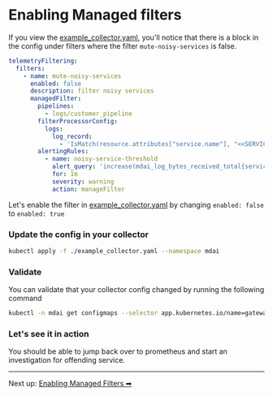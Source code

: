 # Enabling Managed filters

If you view the [example_collector.yaml](../../example_collector.yaml), you'll notice that there is a block in the config under filters where the filter `mute-noisy-services` is false. 

```yaml
telemetryFiltering:
  filters:
    - name: mute-noisy-services
      enabled: false
      description: filter noisy services
      managedFilter:
        pipelines:
          - logs/customer_pipeline
        filterProcessorConfig:
          logs:
            log_record:
              - 'IsMatch(resource.attributes["service.name"], "<<SERVICE_LIST>>") and attributes["log_level"] == "INFO"'
        alertingRules:
          - name: noisy-service-threshold
            alert_query: 'increase(mdai_log_bytes_received_total{service_name!=""}[6m]) > 5 * 1024 * 1024'
            for: 1m
            severity: warning
            action: manageFilter
```

Let's enable the filter in [example_collector.yaml](../../example_collector.yaml) by changing `enabled: false` to `enabled: true`


### Update the config in your collector

```sh
kubectl apply -f ./example_collector.yaml --namespace mdai
```


### Validate

You can validate that your collector config changed by running the following command

```sh
kubectl -n mdai get configmaps --selector app.kubernetes.io/name=gateway-collector -o yaml
```

### Let's see it in action

You should be able to jump back over to prometheus and start an investigation for offending service. 

---- 

Next up: [Enabling Managed Filters ➡](./investigate_offenders.md)



